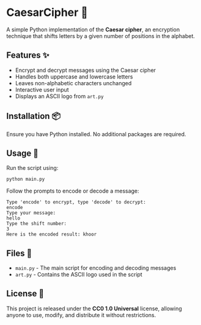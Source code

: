 # CaesarCipher 🔐

A simple Python implementation of the **Caesar cipher**, an encryption technique that shifts letters by a given number of positions in the alphabet.

## Features ✨
- Encrypt and decrypt messages using the Caesar cipher
- Handles both uppercase and lowercase letters
- Leaves non-alphabetic characters unchanged
- Interactive user input
- Displays an ASCII logo from `art.py`

## Installation 📦
Ensure you have Python installed. No additional packages are required.

## Usage 🚀
Run the script using:

```sh
python main.py
```

Follow the prompts to encode or decode a message:

```
Type 'encode' to encrypt, type 'decode' to decrypt:
encode
Type your message:
hello
Type the shift number:
3
Here is the encoded result: khoor
```

## Files 📂
- `main.py` - The main script for encoding and decoding messages
- `art.py` - Contains the ASCII logo used in the script

## License 📜
This project is released under the **CC0 1.0 Universal** license, allowing anyone to use, modify, and distribute it without restrictions.

